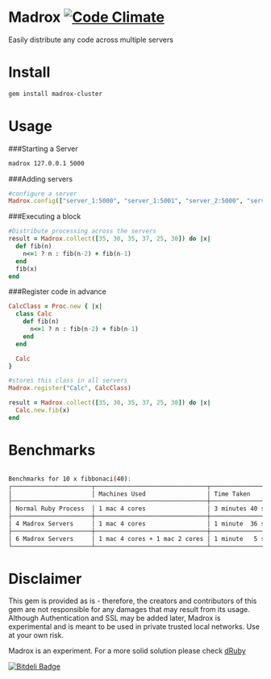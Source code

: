 Madrox [![Code Climate](https://codeclimate.com/github/iurimatias/madrox-cluster.png)](https://codeclimate.com/github/iurimatias/madrox-cluster)
======

Easily distribute any code across multiple servers

Install
=======

```Bash
gem install madrox-cluster
```

Usage
=====

###Starting a Server

```Bash
madrox 127.0.0.1 5000
```

###Adding servers

```Ruby
#configure a server
Madrox.config(["server_1:5000", "server_1:5001", "server_2:5000", "server_2:5001"])
```

###Executing a block


```Ruby
#Distribute processing across the servers
result = Madrox.collect([35, 30, 35, 37, 25, 30]) do |x|
  def fib(n)
    n<=1 ? n : fib(n-2) + fib(n-1)
  end
  fib(x)
end
```

###Register code in advance

```Ruby
CalcClass = Proc.new { |x|
  class Calc
    def fib(n)
      n<=1 ? n : fib(n-2) + fib(n-1)
    end
  end

  Calc
}

#stores this class in all servers
Madrox.register("Calc", CalcClass)

result = Madrox.collect([35, 30, 35, 37, 25, 30]) do |x|
  Calc.new.fib(x)
end
```

Benchmarks
=====

```bash

Benchmarks for 10 x fibbonaci(40):
┌──────────────────────┬───────────────────────────────┬─────────────────────┐
│                      │ Machines Used                 │ Time Taken          │
├──────────────────────────────────────────────────────┼─────────────────────┤
│ Normal Ruby Process  │ 1 mac 4 cores                 │ 3 minutes 40 secs   │
├──────────────────────┼───────────────────────────────┼─────────────────────┤
│ 4 Madrox Servers     │ 1 mac 4 cores                 │ 1 minute  36 secs   │
├──────────────────────┼───────────────────────────────┼─────────────────────┤
│ 6 Madrox Servers     │ 1 mac 4 cores + 1 mac 2 cores │ 1 minute   5 secs   │
└──────────────────────┴───────────────────────────────┴─────────────────────┘
```

Disclaimer
=====

This gem is provided as is - therefore, the creators and contributors of this gem are not responsible for any damages that may result from its usage. Although Authentication and SSL may be added later, Madrox is experimental and is meant to be used in private trusted local networks. Use at your own risk.

Madrox is an experiment. For a more solid solution please check [dRuby](http://www.ruby-doc.org/stdlib-1.9.3/libdoc/drb/rdoc/DRb.html)

[![Bitdeli Badge](https://d2weczhvl823v0.cloudfront.net/iurimatias/madrox-cluster/trend.png)](https://bitdeli.com/free "Bitdeli Badge")
